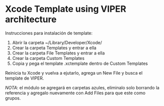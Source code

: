 # Xcode Template using VIPER architecture 

Instrucciones para instalación de template:

1. Abrir la carpeta ~/Library/Developer/Xcode/
2. Crear la carpeta Templates y entrar a ella
3. Crear la carpeta File Templates y entrar a ella
4. Crear la carpeta Custom Templates
5. Copia y pega el template .xctemplate dentro de Custom Templates

Reinicia tu Xcode y vuelva a ejutarlo, agrega un New File y busca el template de VIPER.

*NOTA*: el módulo se agregará en carpetas azules, eliminalo solo borrando la referencia y agregalo nuevamente con Add Files para que este como grupos.

